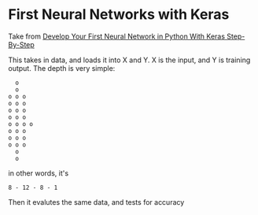 # First Neural Networks with Keras
Take from [Develop Your First Neural Network in Python With Keras Step-By-Step](http://machinelearningmastery.com/tutorial-first-neural-network-python-keras/)

This takes in data, and loads it into X and Y. X is the input, and Y is training output. The depth is very simple: 

```
  o
  o
o o o
o o o
o o o
o o o
o o o o
o o o
o o o
o o o
  o
  o
```

in other words, it's

```
8 - 12 - 8 - 1
```

Then it evalutes the same data, and tests for accuracy

